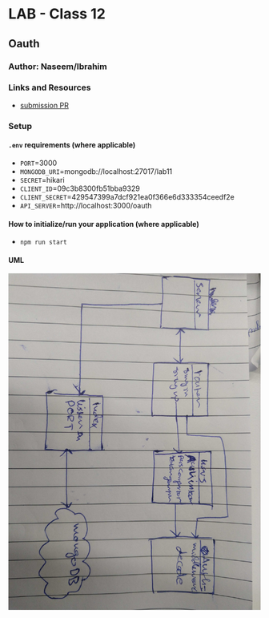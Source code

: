# LAB - Class 12

## Oauth

### Author: Naseem/Ibrahim

### Links and Resources

- [submission PR](https://github.com/401-advanced-javascript-ibrahim/oauth/pull/1)

### Setup

#### `.env` requirements (where applicable)

- `PORT`=3000
- `MONGODB_URI`=mongodb://localhost:27017/lab11
- `SECRET`=hikari
- `CLIENT_ID`=09c3b8300fb51bba9329
- `CLIENT_SECRET`=429547399a7dcf921ea0f366e6d333354ceedf2e
- `API_SERVER`=http://localhost:3000/oauth

#### How to initialize/run your application (where applicable)

- `npm run start`

#### UML

![](assesst/456.jpg)